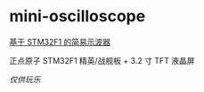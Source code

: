 # mini-oscilloscope

[基于 STM32F1 的简易示波器](https://www.bilibili.com/video/BV1GT4y1L7gT/)

正点原子 STM32F1 精英/战舰板 + 3.2 寸 TFT 液晶屏

*仅供玩乐*

